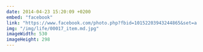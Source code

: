 ```yaml
---
date: 2014-04-23 15:20:09 +0200
embed: "facebook"
link: "https://www.facebook.com/photo.php?fbid=10152203943244865&set=a.10150382045299865.355740.580174864&type=3&theater"
img: "/img/life/00017_item.md.jpg"
imageWidth: 530
imageHeight: 298
---
```

